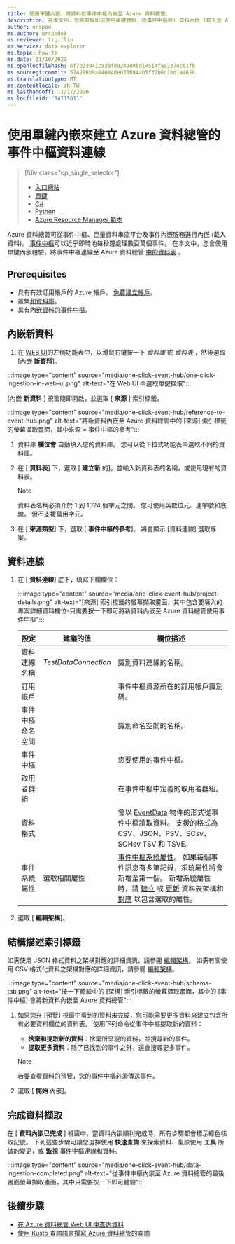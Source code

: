 ```yaml
---
title: 使用單鍵內嵌，將資料從事件中樞內嵌至 Azure 資料總管。
description: 在本文中，您將瞭解如何使用單鍵體驗，從事件中樞將) 資料內嵌 (載入至 Azure 資料總管。
author: orspod
ms.author: orspodek
ms.reviewer: tzgitlin
ms.service: data-explorer
ms.topic: how-to
ms.date: 11/10/2020
ms.openlocfilehash: 6f7b33941ca38f80249808d14514faa2378c61fb
ms.sourcegitcommit: 574296b9a84084de031684a65f32b6c1bd1a4858
ms.translationtype: MT
ms.contentlocale: zh-TW
ms.lasthandoff: 11/17/2020
ms.locfileid: "94715011"
---
```

# <a name="use-one-click-ingestion-to-create-an-event-hub-data-connection-for-azure-data-explorer"></a>使用單鍵內嵌來建立 Azure 資料總管的事件中樞資料連線

> [!div class="op_single_selector"]
> * [入口網站](ingest-data-event-hub.md)
> * [單鍵](one-click-event-hub.md)
> * [C#](data-connection-event-hub-csharp.md)
> * [Python](data-connection-event-hub-python.md)
> * [Azure Resource Manager 範本](data-connection-event-hub-resource-manager.md)

Azure 資料總管可從事件中樞、巨量資料串流平台及事件內嵌服務進行內嵌 (載入資料)。 [事件中樞](/azure/event-hubs/event-hubs-about)可以近乎即時地每秒鐘處理數百萬個事件。 在本文中，您會使用單鍵內嵌體驗，將事件中樞連線至 Azure 資料總管 [中的資料表](ingest-data-one-click.md) 。

## <a name="prerequisites"></a>Prerequisites

* 具有有效訂用帳戶的 Azure 帳戶。 [免費建立帳戶](https://azure.microsoft.com/free/?ref=microsoft.com&utm_source=microsoft.com&utm_medium=docs&utm_campaign=visualstudio)。
* 叢集[和資料庫](create-cluster-database-portal.md)。
* [具有內嵌資料的事件中樞](ingest-data-event-hub.md#create-an-event-hub)。

## <a name="ingest-new-data"></a>內嵌新資料

1. 在 [WEB UI](https://dataexplorer.azure.com/)的左側功能表中，以滑鼠右鍵按一下 *資料庫* 或 *資料表* ，然後選取 [內嵌 **新資料**]。 

:::image type="content" source="media/one-click-event-hub/one-click-ingestion-in-web-ui.png" alt-text="在 Web UI 中選取單鍵擷取":::

[內嵌 **新資料** ] 視窗隨即開啟，並選取 [ **來源** ] 索引標籤。

:::image type="content" source="media/one-click-event-hub/reference-to-event-hub.png" alt-text="將新資料內嵌至 Azure 資料總管中的 [來源] 索引標籤的螢幕擷取畫面，其中來源 = 事件中樞的參考":::

1. 資料庫 **欄位會** 自動填入您的資料庫。 您可以從下拉式功能表中選取不同的資料庫。

1. 在 [ **資料表**] 下，選取 [ **建立新** 的]，並輸入新資料表的名稱，或使用現有的資料表。 

    > [!NOTE]
    > 資料表名稱必須介於 1 到 1024 個字元之間。 您可使用英數位元、連字號和底線。 但不支援萬用字元。

1. 在 [ **來源類型**] 下，選取 [ **事件中樞的參考**]。 將會顯示 [資料連線] 選取專案。

## <a name="data-connection"></a>資料連線

1. 在 [ **資料連線**] 底下，填寫下欄欄位：

    :::image type="content" source="media/one-click-event-hub/project-details.png" alt-text="[來源] 索引標籤的螢幕擷取畫面，其中包含要填入的專案詳細資料欄位-只需要按一下即可將新資料內嵌至 Azure 資料總管使用事件中樞":::

    |**設定** | **建議的值** | **欄位描述**
    |---|---|---|
    | 資料連線名稱 | *TestDataConnection*  | 識別資料連線的名稱。
    | 訂用帳戶 |      | 事件中樞資源所在的訂用帳戶識別碼。  |
    | 事件中樞命名空間 |  | 識別命名空間的名稱。 |
    | 事件中樞 |  | 您要使用的事件中樞。 |
    | 取用者群組 |  | 在事件中樞中定義的取用者群組。 |
    | 資料格式 | | 會以 [EventData](/dotnet/api/microsoft.servicebus.messaging.eventdata?view=azure-dotnet) 物件的形式從事件中樞讀取資料。 支援的格式為 CSV、JSON、PSV、SCsv、SOHsv TSV 和 TSVE。 |
    | 事件系統屬性 | 選取相關屬性 | [事件中樞系統屬性](/azure/service-bus-messaging/service-bus-amqp-protocol-guide#message-annotations)。 如果每個事件訊息有多筆記錄，系統屬性將會新增至第一個。 新增系統屬性時，請 [建立](kusto/management/create-table-command.md) 或 [更新](kusto/management/alter-table-command.md) 資料表架構和 [對應](kusto/management/mappings.md) 以包含選取的屬性。 |

1. 選取 [ **編輯架構**]。

## <a name="schema-tab"></a>結構描述索引標籤

如需使用 JSON 格式資料之架構對應的詳細資訊，請參閱 [編輯架構](one-click-ingestion-existing-table.md#edit-the-schema)。
如需有關使用 CSV 格式化資料之架構對應的詳細資訊，請參閱 [編輯架構](one-click-ingestion-new-table.md#edit-the-schema)。

:::image type="content" source="media/one-click-event-hub/schema-tab.png" alt-text="按一下體驗中的 [架構] 索引標籤的螢幕擷取畫面，其中的 [事件中樞] 會將新資料內嵌至 Azure 資料總管":::

1. 如果您在 [預覽] 視窗中看到的資料未完成，您可能需要更多資料來建立包含所有必要資料欄位的資料表。 使用下列命令從事件中樞提取新的資料：
    * **捨棄和提取新的資料**：捨棄所呈現的資料，並搜尋新的事件。
    * **提取更多資料**：除了已找到的事件之外，還會搜尋更多事件。 
    
    > [!NOTE]
    > 若要查看資料的預覽，您的事件中樞必須傳送事件。
        
1. 選取 [ **開始** 內嵌]。

## <a name="complete-data-ingestion"></a>完成資料擷取

在 [ **資料內嵌已完成** ] 視窗中，當資料內嵌順利完成時，所有步驟都會標示綠色核取記號。 下列這些步驟可讓您選擇使用 **快速查詢** 來探索資料、復原使用 **工具** 所做的變更，或 **監視** 事件中樞連線和資料。

:::image type="content" source="media/one-click-event-hub/data-ingestion-completed.png" alt-text="從事件中樞內嵌至 Azure 資料總管的最後畫面螢幕擷取畫面，其中只需要按一下即可體驗":::

## <a name="next-steps"></a>後續步驟

* [在 Azure 資料總管 Web UI 中查詢資料](web-query-data.md)
* [使用 Kusto 查詢語言撰寫 Azure 資料總管的查詢](write-queries.md)
